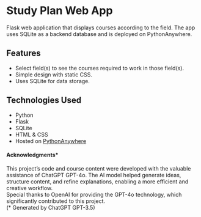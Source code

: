 # Study Plan Web App

Flask web application that displays courses according to the field. The app uses SQLite as a backend database and is deployed on PythonAnywhere.  

## Features

- Select field(s) to see the courses required to work in those field(s).  
- Simple design with static CSS.  
- Uses SQLite for data storage.  

## Technologies Used

- Python
- Flask
- SQLite
- HTML & CSS
- Hosted on [PythonAnywhere](https://kaval.pythonanywhere.com/)

#### Acknowledgments*
This project’s code and course content were developed with the valuable assistance of ChatGPT GPT-4o. The AI model helped generate ideas, structure content, and refine explanations, enabling a more efficient and creative workflow.  
Special thanks to OpenAI for providing the GPT-4o technology, which significantly contributed to this project.  
(* Generated by ChatGPT GPT-3.5)